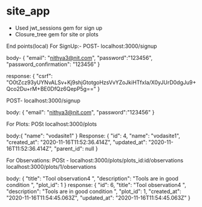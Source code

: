 # site_app

* Used jwt_sessions gem for sign up
* Closure_tree gem for site or plots

End points(local)
For SignUp:- POST- localhost:3000/signup

body- {
    "email": "nithya3@nit.com",
    "password":"123456",
    "password_confirmation": "123456"
}

response: {
    "csrf": "O0tZcz93yUYNvALSv+Kj9shjGtotgoHzsVvYZoJkiHTfxIa/X0yJUrD0dgJu9+Qco2Du+rM+BE0DfQz6QepP5g=="
}

POST- localhost:3000/signup

body: {
     "email": "nithya3@nit.com",
    "password":"123456"
}

For Plots: POSt localhost:3000/plots

body:{
    "name": "vodasite1"
}
Response: {
    "id": 4,
    "name": "vodasite1",
    "created_at": "2020-11-16T11:52:36.414Z",
    "updated_at": "2020-11-16T11:52:36.414Z",
    "parent_id": null
}

For Observations: POSt - localhost:3000/plots/plots_id:id/observations
localhost:3000/plots/1/observations

body: {
    "title": "Tool observation4 ",
    "description": "Tools are in good condition ",
    "plot_id": 1
}
response: {
    "id": 6,
    "title": "Tool observation4 ",
    "description": "Tools are in good condition ",
    "plot_id": 1,
    "created_at": "2020-11-16T11:54:45.063Z",
    "updated_at": "2020-11-16T11:54:45.063Z"
}


